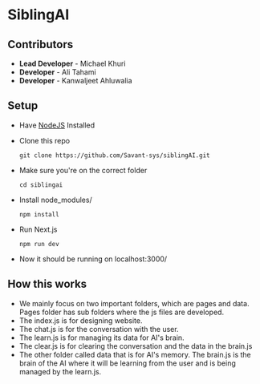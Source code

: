 # SiblingAI

## Contributors
- **Lead Developer** - Michael Khuri
- **Developer** - Ali Tahami
- **Developer** - Kanwaljeet Ahluwalia

## Setup 
- Have [NodeJS](https://nodejs.org/en/download) Installed
- Clone this repo

    ```git clone https://github.com/Savant-sys/siblingAI.git```

- Make sure you're on the correct folder

    ```cd siblingai```

- Install node_modules/

    ```npm install```

- Run Next.js

    ```npm run dev```

- Now it should be running on localhost:3000/

## How this works
- We mainly focus on two important folders, which are pages and data. Pages folder has sub folders where the js files are developed.
- The index.js is for designing website.
- The chat.js is for the conversation with the user.
- The learn.js is for managing its data for AI's brain.
- The clear.js is for clearing the conversation and the data in the brain.js
- The other folder called data that is for AI's memory. The brain.js is the brain of the AI where it will be learning from the user and is being managed by the learn.js.
